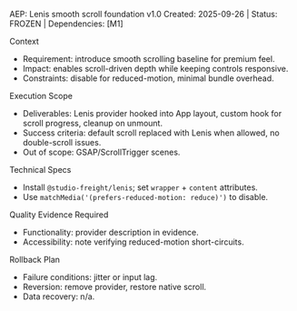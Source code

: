 AEP: Lenis smooth scroll foundation v1.0
Created: 2025-09-26 | Status: FROZEN | Dependencies: [M1]

Context
- Requirement: introduce smooth scrolling baseline for premium feel.
- Impact: enables scroll-driven depth while keeping controls responsive.
- Constraints: disable for reduced-motion, minimal bundle overhead.

Execution Scope
- Deliverables: Lenis provider hooked into App layout, custom hook for scroll progress, cleanup on unmount.
- Success criteria: default scroll replaced with Lenis when allowed, no double-scroll issues.
- Out of scope: GSAP/ScrollTrigger scenes.

Technical Specs
- Install `@studio-freight/lenis`; set `wrapper` + `content` attributes.
- Use `matchMedia('(prefers-reduced-motion: reduce)')` to disable.

Quality Evidence Required
- Functionality: provider description in evidence.
- Accessibility: note verifying reduced-motion short-circuits.

Rollback Plan
- Failure conditions: jitter or input lag.
- Reversion: remove provider, restore native scroll.
- Data recovery: n/a.
